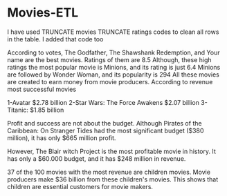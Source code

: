 # Movies-ETL
I have used 
TRUNCATE movies
TRUNCATE ratings
codes to clean all rows in the table.
I added that code too

According to votes, The Godfather, The Shawshank Redemption, and Your name are the best movies. 
Ratings of them are 8.5
Although, these high ratings the most popular movie is Minions, and its rating is just 6.4
Minions are followed by Wonder Woman, and its popularity is 294
All these movies are created to earn money from movie producers. According to revenue most successful movies

1-Avatar $2.78 billion
2-Star Wars: The Force Awakens $2.07 billion
3-Titanic: $1.85 billion 

Profit and success are not about the budget. 
Although Pirates of the Caribbean: On Stranger Tides had the most significant budget ($380 million), it has only $665 million profit.

However, The Blair witch Project is the most profitable movie in history. It has only a $60.000 budget, and it has $248 million in revenue.

37 of the 100 movies with the most revenue are children movies. Movie producers make $36 billion from these children's movies. This shows that children are essential customers for movie makers.
